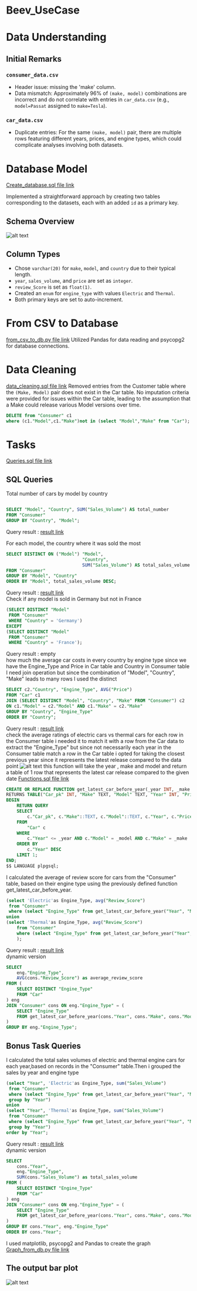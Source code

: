 # Beev_UseCase
# Data Understanding

## Initial Remarks

### `consumer_data.csv`

- Header issue: missing the 'make' column.
- Data mismatch: Approximately 96% of `(make, model)` combinations are incorrect and do not correlate with entries in `car_data.csv` (e.g., `model=Passat` assigned to `make=Tesla`).

### `car_data.csv`

- Duplicate entries: For the same `(make, model)` pair, there are multiple rows featuring different years, prices, and engine types, which could complicate analyses involving both datasets.

# Database Model 
[Create_database.sql file link](Create_database.sql)

Implemented a straightforward approach by creating two tables corresponding to the datasets, each with an added `id` as a primary key.

## Schema Overview

![alt text](schema.png?row=true)

## Column Types

- Chose `varchar(20)` for `make`, `model`, and `country` due to their typical length.
- `year`, `sales_volume`, and `price` are set as `integer`.
- `review_Score` is set as `float(1)`.
- Created an `enum` for `engine_type` with values `Electric` and `Thermal`.
- Both primary keys are set to auto-increment.

# From CSV to Database
[from_csv_to_db.py file link](from_csv_to_db.py)
Utilized Pandas for data reading and psycopg2 for database connections.

# Data Cleaning
[data_cleaning.sql file link](data_cleaning.sql)
Removed entries from the Customer table where the `(Make, Model)` pair does not exist in the Car table. No imputation criteria were provided for issues within the Car table, leading to the assumption that a Make could release various Model versions over time.
```sql
DELETE from "Consumer" c1
where (c1."Model",c1."Make")not in (select "Model","Make" from "Car");
```
# Tasks 
[Queries.sql file link](Queries.sql)
## SQL Queries
Total number of cars by model by country
```sql

SELECT "Model", "Country", SUM("Sales_Volume") AS total_number
FROM "Consumer"
GROUP BY "Country", "Model";
```
Query result : [result link](results/Query1.csv) <br>

For each model, the country where it was sold the most
```sql
SELECT DISTINCT ON ("Model") "Model",
                             "Country",
                             SUM("Sales_Volume") AS total_sales_volume
FROM "Consumer"
GROUP BY "Model", "Country"
ORDER BY "Model", total_sales_volume DESC;
```
Query result : [result link](results/Query2.csv) <br>
Check if any model is sold in Germany but not in France
```sql
(SELECT DISTINCT "Model"
 FROM "Consumer"
 WHERE "Country" = 'Germany')
EXCEPT
(SELECT DISTINCT "Model"
 FROM "Consumer"
 WHERE "Country" = 'France');
```
Query result : empty <br>
how much the average car costs in every country by engine type since we have the Engine_Type and Price in Car table and Country in Consumer table
I need join operation but since the combination of  "Model", "Country", "Make" leads to many rows
I used the distinct
```sql
SELECT c2."Country", "Engine_Type", AVG("Price")
FROM "Car" c1
JOIN (SELECT DISTINCT "Model", "Country", "Make" FROM "Consumer") c2
ON c1."Model" = c2."Model" AND c1."Make" = c2."Make"
GROUP BY "Country", "Engine_Type"
ORDER BY "Country";
```
Query result : [result link](results/Query4.csv) <br>
check the average ratings of electric cars vs thermal cars
for each row in the Consumer table i needed it to match it with a row from the Car data to extract the "Engine_Type"
but since not necessarily each year in the Consumer table   match a row in the Car table i opted for taking the closest previous year
since it represents the latest release compared to the data point
![alt text](Func_diagram.png?row=true)
this function will take the year , make and model and return a table of 1 row that represents the latest car release compared to the given date
[Functions.sql file link](Functions.sql) 
```sql
CREATE OR REPLACE FUNCTION get_latest_car_before_year(_year INT, _make TEXT, _model TEXT)
RETURNS TABLE("Car_pk" INT, "Make" TEXT, "Model" TEXT, "Year" INT, "Price" INT, "Engine_Type" engine_type_enum) AS $$
BEGIN
    RETURN QUERY
    SELECT
        c."Car_pk", c."Make"::TEXT, c."Model"::TEXT, c."Year", c."Price", c."Engine_Type"
    FROM
        "Car" c
    WHERE
        c."Year" <= _year AND c."Model" = _model AND c."Make" = _make
    ORDER BY
        c."Year" DESC
    LIMIT 1;
END;
$$ LANGUAGE plpgsql;
```
I calculated the average of review score for cars from the "Consumer" table, based on their engine type using the previously defined function get_latest_car_before_year.
```sql
(select 'Electric'as Engine_Type, avg("Review_Score")
 from "Consumer"
 where (select "Engine_Type" from get_latest_car_before_year("Year", "Make", "Model")) = 'Electric')
union
(select 'Thermal'as Engine_Type, avg("Review_Score")
    from "Consumer"
    where (select "Engine_Type" from get_latest_car_before_year("Year", "Make", "Model")) = 'Thermal'
    );
```
Query result : [result link](results/Query5.csv) <br>
dynamic version
```sql
SELECT
    eng."Engine_Type",
    AVG(cons."Review_Score") as average_review_score
FROM (
    SELECT DISTINCT "Engine_Type"
    FROM "Car"
) eng
JOIN "Consumer" cons ON eng."Engine_Type" = (
    SELECT "Engine_Type"
    FROM get_latest_car_before_year(cons."Year", cons."Make", cons."Model")
)
GROUP BY eng."Engine_Type";
```
## Bonus Task Queries
I calculated the total sales volumes of electric and thermal engine cars for each year,based on records in the "Consumer" table.Then i grouped the sales by year and engine type

```sql
(select "Year", 'Electric'as Engine_Type, sum("Sales_Volume")
 from "Consumer"
 where (select "Engine_Type" from get_latest_car_before_year("Year", "Make", "Model")) = 'Electric'
 group by "Year")
union
(select "Year", 'Thermal'as Engine_Type, sum("Sales_Volume")
 from "Consumer"
 where (select "Engine_Type" from get_latest_car_before_year("Year", "Make", "Model")) = 'Thermal'
 group by "Year")
order by "Year";
```
Query result : [result link](results/Query6.csv) <br>
dynamic version 
```sql
SELECT
    cons."Year",
    eng."Engine_Type",
    SUM(cons."Sales_Volume") as total_sales_volume
FROM (
    SELECT DISTINCT "Engine_Type"
    FROM "Car"
) eng
JOIN "Consumer" cons ON eng."Engine_Type" = (
    SELECT "Engine_Type"
    FROM get_latest_car_before_year(cons."Year", cons."Make", cons."Model")
)
GROUP BY cons."Year", eng."Engine_Type"
ORDER BY cons."Year";
```
I used matplotlib, psycopg2 and Pandas to create the graph
[Graph_from_db.py file link](Graph_from_db.py)
## The output bar plot
![alt text](Car_Sales_by_Year_Graph.png?row=true)
